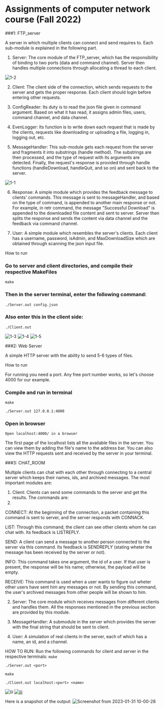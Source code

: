 # Assignments of computer network course (Fall 2022)

###1: FTP_server

A server in which multiple clients can connect and send requires to. Each sub-module is explained in the following part.

1) Server: The core module of the FTP_server, which has the responsibility of binding to two ports (data and command channel). Server then handles multiple connections through allocating a thread to each client. 

![1-2](https://user-images.githubusercontent.com/92050925/212425875-b7edf9a3-2f34-431e-8b85-ee8993ede07d.png)

2) Client: The client side of the connection, which sends requests to the server and gets the proper response. Each client should login before entering other requests.


3) ConfigReader: Its duty is to read the json file given in command argument. Based on what it has read, it assigns admin files, users, command channel, and data channel. 

4) EvenLogger: Its function is to write down each request that is made by the clients, requests like downloading or uploading a file, logging in, logging out, etc.

5) MessageHandler: This sub-module gets each request from the server and fragments it into substrings (handle method). The substrings are then processed, and the type of request with its arguments are detected. Finally, the request's response is provided through handle functions (handleDownload, handleQuit, and so on) and sent back to the server.

![1-1](https://user-images.githubusercontent.com/92050925/212425098-800f6766-d97b-43c2-8008-031ca9a67d08.png)

6) Response: A simple module which provides the feedback message to clients' commands. This message is sent to messageHandler, and based on the type of command, is appended to another main response or not. For example, in retr command, the message "Successful Download" is appended to the downloaded file content and sent to server. Server then splits the response and sends the content via data channel and the feedback via command channel.

7) User: A simple module which resembles the server's clients. Each client has a username, password, isAdmin, and MaxDownloadSize which are obtained through scanning the json input file.

How to run
### Go to server and client directories, and compile their respective MakeFiles
```make```

### Then in the server terminal, enter the following command:

``` ./Server.out config.json  ```

### Also enter this in the client side:

``` ./Client.out ```


![1-3](https://user-images.githubusercontent.com/92050925/212430980-098dcff5-712b-41a2-bb8f-2e050bbf34eb.png)
![1-4](https://user-images.githubusercontent.com/92050925/212431809-57fa9e85-637a-4229-9d6e-e2094d3c881a.png)
![1-5](https://user-images.githubusercontent.com/92050925/212432075-406720e5-0dba-433a-a5e5-bdd414002daf.png)


###2: Web Server

A simple HTTP server with the ability to send 5-6 types of files.

How to run

For running you need a port. Any free port number works, so let's choose 4000 for our example.
### Compile and run in terminal
```make```

```./Server.out 127.0.0.1:4000```

### Open in browser
```Open localhost:4000/ in a browser```

The first page of the localhost lists all the available files in the server. You can view them by adding the file's name to the address bar.
You can also view the HTTP requests sent and received by the server in your terminal.


###3: CHAT_ROOM

Multiple clients can chat with each other through connecting to a central server which keeps their names, ids, and archived messages. The most important modules are:

1) Client: Clients can send some commands to the server and get the results. The commands are: 
2) 
CONNECT: At the beginning of the connection, a packet containing this command is sent to server, and the server responds with CONNACK.

LIST: Through this command, the client can see other clients whom he can chat with. Its feedback is LISTREPLY.

SEND: A client can send a message to another person connected to the server via this command. Its feedback is SENDREPLY (stating wheter the message has been received by the server or not).

INFO: This command takes one argument, the id of a user. If that user is present, the response will be his name; otherwise, the payload will be empty.

RECEIVE: This command is used when a user wants to figure out wheter other users have sent him any messages or not. By sending this command, the user's archived messages from other people will be shown to him.

2) Server: The core module which receives messages from different clients and handles them. All the responses mentioned in the previous section are provided by this module.

3) MessageHandler: A submodule in the server which provides the server with the final string that should be sent to client.

4) User: A simulation of real clients in the server, each of which has a name, an id, and a channel.

HOW TO RUN:
Run the following commands for client and server in the respective terminals: 
```make```

```./Server.out <port>```

```make```

```./Client.out localhost:<port> <name>```

![iii](https://user-images.githubusercontent.com/92050925/215809444-6245c9b2-4eff-40eb-9db3-3d5424e8d3bc.png)
![jjj](https://user-images.githubusercontent.com/92050925/215809519-c5f3cd1e-df17-4354-b1d7-2eab4b8e6645.png)

Here is a snapshot of the output:
![Screenshot from 2023-01-31 10-00-28](https://user-images.githubusercontent.com/92050925/215808455-5d4108b2-cdaa-4053-9555-c365ebdfd477.png)






